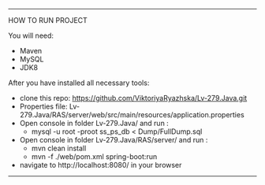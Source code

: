 ***
HOW TO RUN PROJECT

You will need:
- Maven 
- MySQL
- JDK8

After you have installed all necessary tools:
- clone this repo: https://github.com/ViktoriyaRyazhska/Lv-279.Java.git
- Properties file: Lv-279.Java/RAS/server/web/src/main/resources/application.properties
- Open console in folder Lv-279.Java/ and run :
	* 	mysql -u root -proot ss_ps_db < Dump/FullDump.sql
- Open console in folder Lv-279.Java/RAS/server/ and run :
	*	mvn clean install
	*	mvn -f ./web/pom.xml spring-boot:run
- navigate to http://localhost:8080/ in your browser
***
